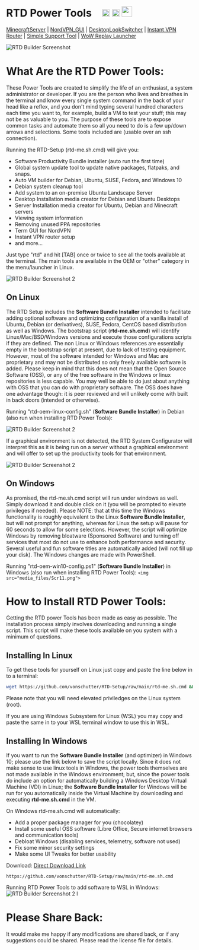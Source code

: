 # RTD Power Tools   <img src="media_files/WindowsLogo.png" width="15"/> <img src="media_files/UbuntuLogo.png" width="20"/> <img src="media_files/RedHatLogo.png" width="20"/> <img src="media_files/SuseLogo.png" width="28"/>

[MinecraftServer](https://github.com/vonschutter/RTD-Setup/blob/main/modules/Minecraft-Server-Manager.mod/README.md) \| [NordVPN\_GUI](https://github.com/vonschutter/RTD-Setup/blob/main/modules/Nordvpn-Manager.mod/README.md) \| [DesktopLookSwitcher](modules/RTD-Desktop-Look-Switcher.mod/README.md) \| [Instant VPN Router](/modules/RTD-VPN-Router.mod/README.md) \| [Simple Support Tool](/modules/Simple-Support-Tool.mod/README.md) \| [WoW Replay Launcher](https://github.com/vonschutter/RTD-Setup/blob/main/modules/Steam-world-of-warships-replay-launcher.mod/README.md)

![RTD Builder Screenshot](media_files/header-time.jpg)

# What Are the RTD Power Tools:

These Power Tools are created to simplify the life of an enthusiast, a system administrator or developer. If you are the person who lives and breathes in the terminal and know every single system command in the back of your head like a reflex, and you don't mind typing several hundred characters each time you want to, for example, build a VM to test your stuff; this may not be as valuable to you. The purpose of these tools are to expose common tasks and automate them so all you need to do is a few up/down arrows and selections. Some tools included are (usable over an ssh connection).

Running the RTD-Setup (rtd-me.sh.cmd) will give you:

* Software Productivity Bundle installer (auto run the first time)
* Global system update tool to update native packages, flatpaks, and snaps.
* Auto VM builder for Debian, Ubuntu, SUSE, Fedora, and Windows 10
* Debian system cleanup tool
* Add system to an on-premise Ubuntu Landscape Server
* Desktop Installation media creator for Debian and Ubuntu Desktops
* Server Installation media creator for Ubuntu, Debian and Minecraft servers
* Viewing system information
* Removing unused PPA repositories
* Term GUI for NordVPN
* Instant VPN router setup
* and more...

Just type "rtd" and hit [TAB] once or twice to see all the tools available at the terminal. The main tools are available in the OEM or "other" category in the menu/launcher in Linux.

![RTD Builder Screenshot 2](media_files/ScrRTDTerm.png)

## On Linux

The RTD Setup includes the **Software Bundle Installer** intended to facilitate adding optional software and optimizing configuration of a vanilla install of Ubuntu, Debian (or derivatives), SUSE, Fedora, CentOS based distribution as well as Windows. The bootstrap script (**rtd-me.sh.cmd**) will identify Linux/Mac/BSD/Windows versions and execute those configurations scripts if they are defined. The non Linux or Windows references are essentially empty in the bootstrap script at present, due to lack of testing equipment. However, most of the software intended for Windows and Mac are proprietary and may not be distributed so only freely available software is added. Please keep in mind that this does not mean that the Open Source Software (OSS), or any of the free software in the Windows or linux repositories is less capable. You may well be able to do just about anything with OSS that you can do with proprietary software. The OSS does have one advantage though: it is peer reviewed and will unlikely come with built in back doors (intended or otherwise).

Running "rtd-oem-linux-config.sh" (**Software Bundle Installer**) in Debian (also run when installing RTD Power Tools):

![RTD Builder Screenshot 2](media_files/ScrGnoDeskoem.png)

If a graphical environment is not detected, the RTD System Configurator will interpret this as it is being run on a server without a graphical environment and will offer to set up the productivity tools for that environment.

![RTD Builder Screenshot 2](media_files/ScrTermOEMSetup.png)

## On Windows

As promised, the rtd-me.sh.cmd script will run under windows as well. Simply download it and double click on it (you will be prompted to elevate privileges if needed). Please NOTE: that at this time the Windows functionality is roughly equivalent to the Linux **Software Bundle Installer**, but will not prompt for anything, whereas for Linux the setup will pause for 60 seconds to allow for some selections. However, the script will optimize Windows by removing bloatware (Sponsored Software) and turning off services that most do not use to enhance both performance and security. Several useful and fun software titles are automatically added (will not fill up your disk). The Windows changes are made with PowerShell.

Running "rtd-oem-win10-config.ps1" (**Software Bundle Installer**) in Windows (also run when installing RTD Power Tools):
`<img src="media_files/Scr11.png">`

# How to Install RTD Power Tools:

Getting the RTD power Tools has been made as easy as possible. The installation process simply involves downloading and running a single script. This script will make these tools available on you system with a minimum of questions.

## Installing In Linux

To get these tools for yourself on Linux just copy and paste the line below in to a terminal:

```bash
wget https://github.com/vonschutter/RTD-Setup/raw/main/rtd-me.sh.cmd && bash ./rtd-me.sh.cmd
```

Please note that you will need elevated priviledges on the Linux system (root).

If you are using Windows Subsystem for Linux (WSL) you may copy and paste the same in to your WSL terminal window to use this in WSL.

## Installing In Windows

If you want to run the **Software Bundle Installer** (and optimizer) in Windows 10; please use the link below to save the script locally. Since it does not make sense to use linux tools in Windows, the power tools themselves are not made available in the Windows environment; but, since the power tools do include an option for automatically building a Windows Desktop Virtual Machine (VDI) in Linux; the **Software Bundle Installer** for Windows will be run for you automatically inside the Virtual Machine by downloading and executing **rtd-me.sh.cmd** in the VM.

On Windows rtd-me.sh.cmd will automatically:

* Add a proper package manager for you (chocolatey)
* Install some useful OSS software (Libre Office, Secure internet browsers and communication tools)
* Debloat Windows (disabling services, telemetry, software not used)
* Fix some minor security settings
* Make some UI Tweaks for better usability

Download:
[Direct Download Link](https://github.com/vonschutter/RTD-Setup/raw/main/rtd-me.sh.cmd)

```
https://github.com/vonschutter/RTD-Setup/raw/main/rtd-me.sh.cmd
```

Running RTD Power Tools to add software to WSL in Windows:
![RTD Builder Screenshot 2](media_files/ScrWinWSL.png?raw=true)
l

# Please Share Back:

It would make me happy if any modifications are shared back, or if any suggestions could be shared. Please read the license file for details.
